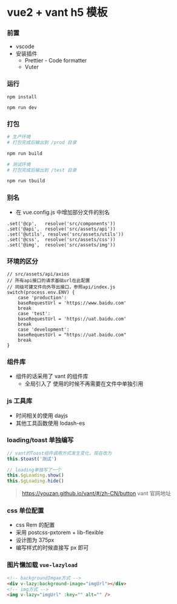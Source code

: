 # vue2 + vant h5 模板

### 前置

- vscode
- 安装插件
  - Prettier - Code formatter
  - Vuter

### 运行

```
npm install

npm run dev
```

### 打包

```bash
# 生产环境
# 打包完成后输出到 /prod 目录

npm run build

# 测试环境
# 打包完成后输出到 /test 目录

npm run tbuild
```

### 别名

- 在 vue.config.js 中增加部分文件的别名

```
.set('@cp',   resolve('src/components'))
.set('@api',  resolve('src/assets/api'))
.set('@utils', resolve('src/assets/utils'))
.set('@css',  resolve('src/assets/css'))
.set('@img',  resolve('src/assets/img'))
```

### 环境的区分

```
// src/assets/api/axios
// 所有api接口的请求基础url在此配置
// 同级可建文件向外导出接口，参照api/index.js
switch(process.env.ENV) {
    case 'production':
    baseRequestUrl = 'https://www.baidu.com'
    break
    case 'test':
    baseRequestUrl = 'https://uat.baidu.com'
    break
    case 'development':
    baseRequestUrl = "https://uat.baidu.com"
    break
}
```

### 组件库

- 组件的话采用了 vant 的组件库
  - 全局引入了 使用的时候不再需要在文件中单独引用

### js 工具库

- 时间相关的使用 dayjs
- 其他工具函数使用 lodash-es

### loading/toast 单独编写

```js
// vant的Toast组件调用方式发生变化，现在改为
this.$toast('测试')

// loading单独写了一个
this.$gLoading.show()
this.$gLoading.hide()
```

> https://youzan.github.io/vant/#/zh-CN/button vant 官网地址

### css 单位配置

- css Rem 的配置
- 采用 postcss-pxtorem + lib-flexible
- 设计图为 375px
- 编写样式的时候直接写 px 即可

### 图片懒加载 `vue-lazyload`

```html
<!-- backgroundImgae方式 -->
<div v-lazy:background-image="imgUrl"></div>
<!-- img方式 -->
<img v-lazy="imgUrl" :key="" alt="" />
```

